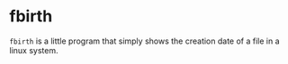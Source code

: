 # fbirth

`fbirth` is a little program that simply shows the creation date of a file in a linux system.

